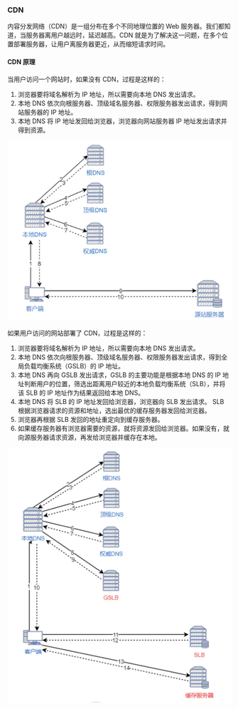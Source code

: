 ### **CDN**

内容分发网络（CDN）是一组分布在多个不同地理位置的 Web 服务器。我们都知道，当服务器离用户越远时，延迟越高。CDN 就是为了解决这一问题，在多个位置部署服务器，让用户离服务器更近，从而缩短请求时间。


#### CDN 原理

当用户访问一个网站时，如果没有 CDN，过程是这样的：

1. 浏览器要将域名解析为 IP 地址，所以需要向本地 DNS 发出请求。
2. 本地 DNS 依次向根服务器、顶级域名服务器、权限服务器发出请求，得到网站服务器的 IP 地址。
3. 本地 DNS 将 IP 地址发回给浏览器，浏览器向网站服务器 IP 地址发出请求并得到资源。

![没有CDN解析](./img/20210314-01.png)

如果用户访问的网站部署了 CDN，过程是这样的：
1. 浏览器要将域名解析为 IP 地址，所以需要向本地 DNS 发出请求。
2. 本地 DNS 依次向根服务器、顶级域名服务器、权限服务器发出请求，得到全局负载均衡系统（GSLB）的 IP 地址。
3. 本地 DNS 再向 GSLB 发出请求，GSLB 的主要功能是根据本地 DNS 的 IP 地址判断用户的位置，筛选出距离用户较近的本地负载均衡系统（SLB），并将该 SLB 的 IP 地址作为结果返回给本地 DNS。
5. 本地 DNS 将 SLB 的 IP 地址发回给浏览器，浏览器向 SLB 发出请求。
SLB 根据浏览器请求的资源和地址，选出最优的缓存服务器发回给浏览器。
6. 浏览器再根据 SLB 发回的地址重定向到缓存服务器。
7. 如果缓存服务器有浏览器需要的资源，就将资源发回给浏览器。如果没有，就向源服务器请求资源，再发给浏览器并缓存在本地。

![CDN解析](./img/20210314-02.png)